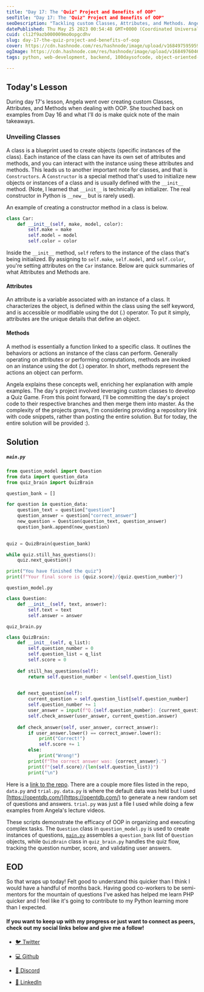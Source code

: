 ```yaml
---
title: "Day 17: The "Quiz" Project and Benefits of OOP"
seoTitle: "Day 17: The "Quiz" Project and Benefits of OOP"
seoDescription: "Tackling custom Classes, Attributes, and Methods. Angela went over creating custom Classes, Attributes, and Methods when dealing with OOP."
datePublished: Thu May 25 2023 00:54:48 GMT+0000 (Coordinated Universal Time)
cuid: cli2f9azb000009mo0opgcdhv
slug: day-17-the-quiz-project-and-benefits-of-oop
cover: https://cdn.hashnode.com/res/hashnode/image/upload/v1684975959596/fcd94602-f8ed-454e-b4f0-1157a61b92eb.png
ogImage: https://cdn.hashnode.com/res/hashnode/image/upload/v1684976046583/66890421-bfa7-49da-b374-0211ebfb09e8.png
tags: python, web-development, backend, 100daysofcode, object-oriented-programming

---
```


## Today's Lesson

During day 17's lesson, Angela went over creating custom Classes, Attributes, and Methods when dealing with OOP. She touched back on examples from Day 16 and what I'll do is make quick note of the main takeaways.

### Unveiling Classes

A class is a blueprint used to create objects (specific instances of the class). Each instance of the class can have its own set of attributes and methods, and you can interact with the instance using these attributes and methods. This leads us to another important note for classes, and that is `Constructors`. A `Constructor` is a special method that's used to initialize new objects or instances of a class and is usually defined with the `__init__` method. (Note, I learned that `__init__` is technically an initializer. The real constructor in Python is `__new__` but is rarely used).

An example of creating a constructor method in a class is below.

```python
class Car:
    def __init__(self, make, model, color):
        self.make = make
        self.model = model
        self.color = color
```

Inside the `__init__` method, `self` refers to the instance of the class that's being initialized. By assigning to `self.make`, `self.model`, and `self.color`, you're setting attributes on the `Car` instance. Below are quick summaries of what Attributes and Methods are.

#### Attributes

An attribute is a variable associated with an instance of a class. It characterizes the object, is defined within the class using the self keyword, and is accessible or modifiable using the dot (.) operator. To put it simply, attributes are the unique details that define an object.

#### Methods

A method is essentially a function linked to a specific class. It outlines the behaviors or actions an instance of the class can perform. Generally operating on attributes or performing computations, methods are invoked on an instance using the dot (.) operator. In short, methods represent the actions an object can perform.

Angela explains these concepts well, enriching her explanation with ample examples. The day's project involved leveraging custom classes to develop a Quiz Game. From this point forward, I'll be committing the day's project code to their respective branches and then merge them into master. As the complexity of the projects grows, I'm considering providing a repository link with code snippets, rather than posting the entire solution. But for today, the entire solution will be provided :).

## Solution

##### `main.py`

```python
from question_model import Question
from data import question_data
from quiz_brain import QuizBrain

question_bank = []

for question in question_data:
    question_text = question["question"]
    question_answer = question["correct_answer"]
    new_question = Question(question_text, question_answer)
    question_bank.append(new_question)
    

quiz = QuizBrain(question_bank)

while quiz.still_has_questions():
    quiz.next_question()

print("You have finished the quiz")
print(f"Your final score is {quiz.score}/{quiz.question_number}")
```

`question_model.py`

```python
class Question:
    def __init__(self, text, answer):
        self.text = text
        self.answer = answer
```

`quiz_brain.py`

```python
class QuizBrain:
    def __init__(self, q_list):
        self.question_number = 0
        self.question_list = q_list
        self.score = 0
        
    def still_has_questions(self):
        return self.question_number < len(self.question_list)

        
    def next_question(self):
        current_question = self.question_list[self.question_number]
        self.question_number += 1
        user_answer = input(f"Q.{self.question_number}: {current_question.text} (True/False): ")
        self.check_answer(user_answer, current_question.answer)
        
    def check_answer(self, user_answer, correct_answer):
        if user_answer.lower() == correct_answer.lower():
            print("Correct!")
            self.score += 1
        else:
            print("Wrong!")
        print(f"The correct answer was: {correct_answer}.")
        print(f"{self.score}/{len(self.question_list)}")
        print("\n")
```

Here is a [link to the repo](https://github.com/kdleonard93/100-Days-Of-Code_Python/tree/day-17/day-17). There are a couple more files listed in the repo, `data.py` and `trial.py`. `data.py` is where the default data was held but I used [https://opentdb.com/](https://opentdb.com/) to generate a new random set of questions and answers. `trial.py` was just a file I used while doing a few examples from Angela's lecture videos.

These scripts demonstrate the efficacy of OOP in organizing and executing complex tasks. The `Question` class in `question_model.py` is used to create instances of questions, [`main.py`](http://main.py) assembles a `question_bank` list of `Question` objects, while `QuizBrain` class in `quiz_brain.py` handles the quiz flow, tracking the question number, score, and validating user answers.

## EOD

So that wraps up today! Felt good to understand this quicker than I think I would have a handful of months back. Having good co-workers to be semi-mentors for the mountain of questions I've asked has helped me learn PHP quicker and I feel like it's going to contribute to my Python learning more than I expected.

#### If you want to keep up with my progress or just want to connect as peers, check out my social links below and give me a follow!

* [🐦 Twitter](https://twitter.com/RingoMandingo93)
    
* [💻 Github](https://github.com/kdleonard93)
    
* [👾 Discord](https://discord.com/users/407639833146818570)
    
* [👔 LinkedIn](https://www.linkedin.com/in/kyle-leonard93/)
